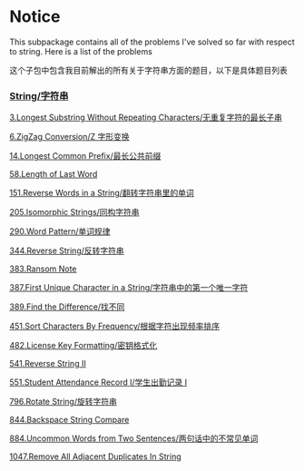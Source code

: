 # Notice
This subpackage contains all of the problems I've solved so far with respect to string. Here is a list of the problems

这个子包中包含我目前解出的所有关于字符串方面的题目，以下是具体题目列表

### [String/字符串](https://github.com/cartoonYu/LeetCodeSolution/blob/master/Solution/src/String)
[3.Longest Substring Without Repeating Characters/无重复字符的最长子串](https://github.com/cartoonYu/LeetCodeSolution/blob/master/Solution/src/String/Solution3.java)

[6.ZigZag Conversion/Z 字形变换](https://github.com/cartoonYu/LeetCodeSolution/blob/master/Solution/src/String/Solution6.java)

[14.Longest Common Prefix/最长公共前缀](https://github.com/cartoonYu/LeetCodeSolution/blob/master/Solution/src/String/Solution14.java)

[58.Length of Last Word](https://github.com/cartoonYu/LeetCodeSolution/blob/master/Solution/src/String/Solution58.java)

[151.Reverse Words in a String/翻转字符串里的单词](https://github.com/cartoonYu/LeetCodeSolution/blob/master/Solution/src/String/Solution151.java)

[205.Isomorphic Strings/同构字符串](https://github.com/cartoonYu/LeetCodeSolution/blob/master/Solution/src/String/Solution205.java)

[290.Word Pattern/单词规律](https://github.com/cartoonYu/LeetCodeSolution/blob/master/Solution/src/String/Solution290.java)

[344.Reverse String/反转字符串](https://github.com/cartoonYu/LeetCodeSolution/blob/master/Solution/src/String/Solution344.java)

[383.Ransom Note](https://github.com/cartoonYu/LeetCodeSolution/blob/master/Solution/src/String/Solution383.java)

[387.First Unique Character in a String/字符串中的第一个唯一字符](https://github.com/cartoonYu/LeetCodeSolution/blob/master/Solution/src/String/Solution387.java)

[389.Find the Difference/找不同](https://github.com/cartoonYu/LeetCodeSolution/blob/master/Solution/src/String/Solution389.java)

[451.Sort Characters By Frequency/根据字符出现频率排序](https://github.com/cartoonYu/LeetCodeSolution/blob/master/Solution/src/String/Solution451.java)

[482.License Key Formatting/密钥格式化](https://github.com/cartoonYu/LeetCodeSolution/blob/master/Solution/src/String/Solution482.java)

[541.Reverse String II](https://github.com/cartoonYu/LeetCodeSolution/blob/master/Solution/src/String/Solution541.java)

[551.Student Attendance Record I/学生出勤记录 I](https://github.com/cartoonYu/LeetCodeSolution/blob/master/Solution/src/String/Solution551.java)

[796.Rotate String/旋转字符串](https://github.com/cartoonYu/LeetCodeSolution/blob/master/Solution/src/String/Solution796.java)

[844.Backspace String Compare](https://github.com/cartoonYu/LeetCodeSolution/blob/master/Solution/src/String/Solution844.java)

[884.Uncommon Words from Two Sentences/两句话中的不常见单词](https://github.com/cartoonYu/LeetCodeSolution/blob/master/Solution/src/String/Solution884.java)

[1047.Remove All Adjacent Duplicates In String](https://github.com/cartoonYu/LeetCodeSolution/blob/master/Solution/src/String/Solution1047.java)
